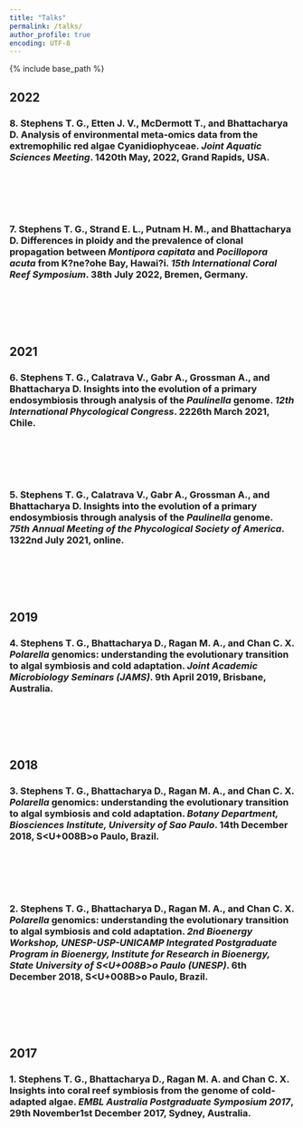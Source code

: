 ```yaml
---
title: "Talks"
permalink: /talks/
author_profile: true
encoding: UTF-8
---
```


{% include base_path %}

<style>
ul {
  list-style-type: none;
}
</style>

## 2022

### 8\. **Stephens T. G.**, Etten J. V., McDermott T., and Bhattacharya D. Analysis of environmental meta-omics data from the extremophilic red algae Cyanidiophyceae. *Joint Aquatic Sciences Meeting*. 14<d0>20th May, 2022, Grand Rapids, USA.
<br/><br/><br/><br/>
### 7\. **Stephens T. G.**, Strand E. L., Putnam H. M., and Bhattacharya D. Differences in ploidy and the prevalence of clonal propagation between *Montipora capitata* and *Pocillopora acuta* from K?ne?ohe Bay, Hawai?i. *15th International Coral Reef Symposium*. 3<d0>8th July 2022, Bremen, Germany.
<br/><br/><br/><br/>
## 2021

### 6\. **Stephens T. G.**, Calatrava V., Gabr A., Grossman A., and Bhattacharya D. Insights into the evolution of a primary endosymbiosis through analysis of the *Paulinella* genome. *12th International Phycological Congress*. 22<d0>26th March 2021, Chile.
<br/><br/><br/><br/>
### 5\. **Stephens T. G.**, Calatrava V., Gabr A., Grossman A., and Bhattacharya D. Insights into the evolution of a primary endosymbiosis through analysis of the *Paulinella* genome. *75th Annual Meeting of the Phycological Society of America*. 13<d0>22nd July 2021, online.
<br/><br/><br/><br/>
## 2019

### 4\. **Stephens T. G.**, Bhattacharya D., Ragan M. A., and Chan C. X. *Polarella* genomics: understanding the evolutionary transition to algal symbiosis and cold adaptation. *Joint Academic Microbiology Seminars (JAMS)*. 9th April 2019, Brisbane, Australia.
<br/><br/><br/><br/>
## 2018

### 3\. **Stephens T. G.**, Bhattacharya D., Ragan M. A., and Chan C. X. *Polarella* genomics: understanding the evolutionary transition to algal symbiosis and cold adaptation. *Botany Department, Biosciences Institute, University of Sao Paulo*. 14th December 2018, S<U+008B>o Paulo, Brazil.
<br/><br/><br/><br/>
### 2\. **Stephens T. G.**, Bhattacharya D., Ragan M. A., and Chan C. X. *Polarella* genomics: understanding the evolutionary transition to algal symbiosis and cold adaptation. *2nd Bioenergy Workshop, UNESP-USP-UNICAMP Integrated Postgraduate Program in Bioenergy, Institute for Research in Bioenergy, State University of S<U+008B>o Paulo (UNESP)*. 6th December 2018, S<U+008B>o Paulo, Brazil.
<br/><br/><br/><br/>
## 2017

### 1\. **Stephens T. G.**, Bhattacharya D., Ragan M. A. and Chan C. X. Insights into coral reef symbiosis from the genome of cold-adapted algae. *EMBL Australia Postgraduate Symposium 2017*, 29th November<d0>1st December 2017, Sydney, Australia.
<br/><br/><br/><br/>

